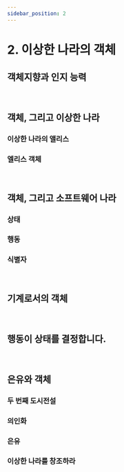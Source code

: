 ```yaml
---
sidebar_position: 2
---
```


# 2. 이상한 나라의 객체

## 객체지향과 인지 능력

<br/>

## 객체, 그리고 이상한 나라

### 이상한 나라의 앨리스

### 엘리스 객체

<br/>

## 객체, 그리고 소프트웨어 나라

### 상태

### 행동

### 식별자

<br/>

## 기계로서의 객체

<br/>

## 행동이 상태를 결정합니다.

<br/>

## 은유와 객체

### 두 번째 도시전설

### 의인화

### 은유

### 이상한 나라를 창조하라
